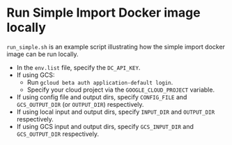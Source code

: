 # Run Simple Import Docker image locally

`run_simple.sh` is an example script illustrating how the simple import docker image
can be run locally.

* In the `env.list` file, specify the `DC_API_KEY`.
* If using GCS:
  * Run `gcloud beta auth application-default login`.
  * Specify your cloud project via the `GOOGLE_CLOUD_PROJECT` variable.
* If using config file and output dirs, specify `CONFIG_FILE` and `GCS_OUTPUT_DIR` (or `OUTPUT_DIR`) respectively.
* If using local input and output dirs, specify `INPUT_DIR` and `OUTPUT_DIR` respectively.
* If using GCS input and output dirs, specify `GCS_INPUT_DIR` and `GCS_OUTPUT_DIR` respectively.
